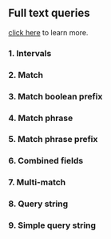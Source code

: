 ## Full text queries
[click here](https://www.elastic.co/guide/en/elasticsearch/reference/current/full-text-queries.html) to learn more.
### 1. Intervals
### 2. Match
### 3. Match boolean prefix
### 4. Match phrase
### 5. Match phrase prefix
### 6. Combined fields
### 7. Multi-match
### 8. Query string
### 9. Simple query string
